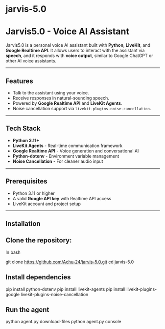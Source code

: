 # jarvis-5.0

# Jarvis5.0 - Voice AI Assistant

Jarvis5.0 is a personal voice AI assistant built with **Python**, **LiveKit**, and **Google Realtime API**. It allows users to interact with the assistant via **speech**, and it responds with **voice output**, similar to Google ChatGPT or other AI voice assistants.

---

## Features

- Talk to the assistant using your voice.
- Receive responses in natural-sounding speech.
- Powered by **Google Realtime API** and **LiveKit Agents**.
- Noise cancellation support via `livekit-plugins-noise-cancellation`.

---

## Tech Stack

- **Python 3.11+**
- **LiveKit Agents** - Real-time communication framework
- **Google Realtime API** - Voice generation and conversational AI
- **Python-dotenv** - Environment variable management
- **Noise Cancellation** - For cleaner audio input

---

## Prerequisites

- Python 3.11 or higher
- A valid **Google API key** with Realtime API access
- LiveKit account and project setup

---

## Installation

## Clone the repository:

In bash

git clone https://github.com/Achu-24/jarvis-5.0.git
cd jarvis-5.0

## Install dependencies

pip install python-dotenv
pip install livekit-agents
pip install livekit-plugins-google livekit-plugins-noise-cancellation

## Run the agent 
python agent.py download-files
python agent.py console

